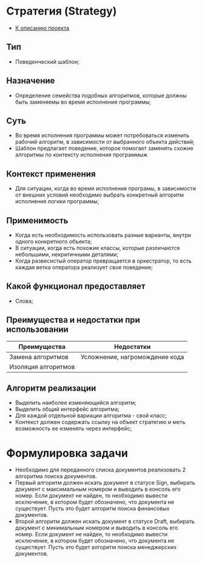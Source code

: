 # Стратегия (Strategy)
* [К описанию проекта](https://github.com/engine-it-in/java-design-patterns)
## Тип
* Поведенческий шаблон;
## Назначение
* Определение семейства подобных алгоритмов, которые должны быть заменяемы во время исполнение программы;
## Суть
* Во время исполнения программы может потребоваться изменить рабочий алгоритм, в зависимости от выбранного объекта действий;
* Шаблон предлагает поведение, которое помогает заменять схожие алгоритмы по контексту исполнения программыж
## Контекст применения
* Для ситуации, когда во время исполнения програмы, в зависимости от внешних условий необходимо выбрать конкретный алгоритм исполнения логики программы;
## Применимость
* Когда есть необходимость использовать разные варианты, внутри одного конкретного объекта;
* В ситуации, когда есть похожие классы, которые различаются небольшими, некритичными деталями;
* Когда развесистый оператор превращается в оркестратор, то есть каждая ветка оператора реализует свое поведение;
## Какой функционал предоставляет
* Слова;
## Преимущества и недостатки при использовании
| Преимущества        | Недостатки                     |
|---------------------|--------------------------------|
| Замена алгоритмов   | Усложнение, нагромождение кода |
| Изоляция алгоритмов |                                |
## Алгоритм реализации
* Выделить наиболее изменяющийся алгоритм;
* Выделить общий интерфейс алгоритма;
* Для каждой отдельной вариации алгоритма - свой класс;
* Контекст должен содержать ссылку на объект стратегию и меть возможность ее изменять через интерфейс;
# Формулировка задачи
* Необходимо для переданного списка документов реализовать 2 алгоритма поиска документов.
* Первый алгоритм должен искать документ в статусе Sign, 
выбирать документ с максимальным номером и выводить в консоль его номер. Если документ не найден, 
то необходимо вывести исключение, в котором будет обозначено, что документа не существует. 
Пусть это будет алгоритм поиска финансовых документов.
* Второй алгоритм должен искать документ в статусе Draft, 
выбирать документ с минимальным номером и выводить в консоль его номер. Если документ не найден, 
то необходимо вывести исключение, в котором будет обозначено, что документа не существует. 
Пусть это будет алгоритм поиска менеджерских документов.